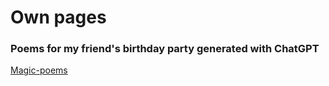 # Own pages

### Poems for my friend's birthday party generated with ChatGPT
[Magic-poems](https://xelmas.github.io/Magic-poems/index.html)
